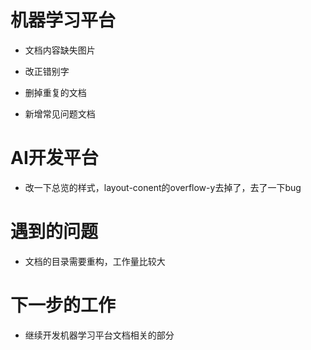 <!--
 * @Author: liusimin
 * @Date: 2020-12-24 18:05:16
 * @LastEditors: your name
 * @LastEditTime: 2020-12-24 18:26:17
 * @Description: file content
-->

# 机器学习平台

- 文档内容缺失图片

- 改正错别字

- 删掉重复的文档

- 新增常见问题文档

# AI开发平台

- 改一下总览的样式，layout-conent的overflow-y去掉了，去了一下bug

# 遇到的问题

- 文档的目录需要重构，工作量比较大

# 下一步的工作

- 继续开发机器学习平台文档相关的部分
